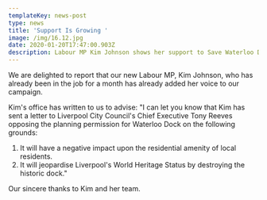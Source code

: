 ```yaml
---
templateKey: news-post
type: news
title: 'Support Is Growing '
image: /img/16.12.jpg
date: 2020-01-20T17:47:00.903Z
description: Labour MP Kim Johnson shows her support to Save Waterloo Dock.
---
```

We are delighted to report that our new Labour MP, Kim Johnson, who has already been in the job for a month has already added her voice to our campaign.

Kim's office has written to us to advise: "I can let you know that Kim has sent a letter to Liverpool City Council's Chief Executive Tony Reeves opposing the planning permission for Waterloo Dock on the following grounds:

1. It will have a negative impact upon the residential amenity of local residents.
2. It will jeopardise Liverpool's World Heritage Status by destroying the historic dock."

Our sincere thanks to Kim and her team.
